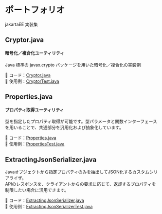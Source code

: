 # ポートフォリオ
jakartaEE 実装集

## Cryptor.java
#### 暗号化／複合化ユーティリティ
Java 標準の javax.crypto パッケージを用いた暗号化／複合化の実装例

:open_file_folder: コード：[Cryptor.java](demo/src/main/java/com/example/Cryptor.java)  
:open_file_folder: 使用例：[CryptorTest.java](demo/src/test/java/com/example/CryptorTest.java)

## Properties.java
#### プロパティ取得ユーティリティ
型を指定したプロパティ取得が可能です。型パラメータと関数インターフェースを用いることで、共通部分を汎用化および抽象化しています。

:open_file_folder: コード：[Properties.java](demo/src/main/java/com/example/Properties.java)  
:open_file_folder: 使用例：[PropertiesTest.java](demo/src/test/java/com/example/PropertiesTest.java)

## ExtractingJsonSerializer.java
Javaオブジェクトから指定プロパティのみを抽出してJSON化するカスタムシリアライザ。  
APIのレスポンスを、クライアントからの要求に応じて、返却するプロパティを制限したい場合に活用できます。

:open_file_folder: コード：[ExtractingJsonSerializer.java](demo/src/main/java/com/example/ExtractingJsonSerializer.java)  
:open_file_folder: 使用例：[ExtractingJsonSerializerTest.java](demo/src/test/java/com/example/ExtractingJsonSerializerTest.java)
